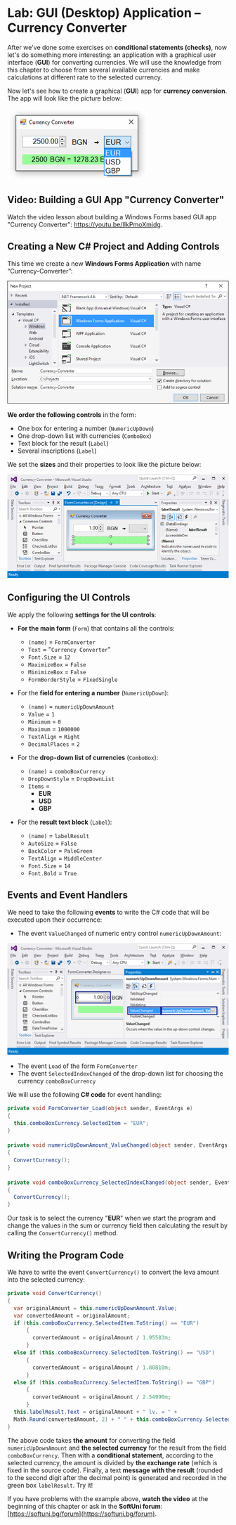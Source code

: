 # Lab: GUI \(Desktop\) Application – Currency Converter

After we've done some exercises on **conditional statements \(checks\)**, now let's do something more interesting: an application with a graphical user interface \(**GUI**\) for converting currencies. We will use the knowledge from this chapter to choose from several available currencies and make calculations at different rate to the selected currency.

Now let's see how to create a graphical \(**GUI**\) app for **currency conversion**. The app will look like the picture below:

![](/assets/chapter-3-images/14.Converter-01.png)

## Video: Building a GUI App "Currency Converter"

Watch the video lesson about building a Windows Forms based GUI app "Currency Converter": https://youtu.be/IIkPmoXmjdg.

## Creating a New C\# Project and Adding Controls

This time we create a new **Windows Forms Application** with name “Currency-Converter”:

![](/assets/chapter-3-images/14.Converter-02.png)

**We order the following controls** in the form:

* One box for entering a number \(`NumericUpDown`\)
* One drop-down list with currencies \(`ComboBox`\)
* Text block for the result \(`Label`\) 
* Several inscriptions \(`Label`\)

We set the **sizes** and their properties to look like the picture below:

![](/assets/chapter-3-images/14.Converter-03.png)

## Configuring the UI Controls

We apply the following **settings for the UI controls**:

* **For the main form** \(`Form`\) that contains all the controls:

  * `(name)` = `FormConverter`
  * `Text` = "`Currency Converter`"
  * `Font.Size` = `12`
  * `MaximizeBox` = `False`
  * `MinimizeBox` = `False`
  * `FormBorderStyle` = `FixedSingle`

* For the **field for entering a number** \(`NumericUpDown`\):

  * `(name)` = `numericUpDownAmount`
  * `Value` = `1`
  * `Minimum` = `0`
  * `Maximum` = `1000000`
  * `TextAlign` = `Right`
  * `DecimalPlaces` = `2`

* For the **drop-down list of currencies** \(`ComboBox`\):

  * `(name)` = `comboBoxCurrency`
  * `DropDownStyle` = `DropDownList`
  * `Items` =
    * **EUR**
    * **USD**
    * **GBP**

* For the **result text block** \(`Label`\):

  * `(name)` = `labelResult`
  * `AutoSize` = `False`
  * `BackColor` = `PaleGreen`
  * `TextAlign` = `MiddleCenter`
  * `Font.Size` = `14`
  * `Font.Bold` = `True`

## Events and Event Handlers

We need to take the following **events** to write the C\# code that will be executed upon their occurrence:

* The event `ValueChanged` of numeric entry control `numericUpDownAmount`:

![](/assets/chapter-3-images/14.Converter-04.png)

* The event `Load` of the form `FormConverter`
* The event `SelectedIndexChanged` of the drop-down list for choosing the currency `comboBoxCurrency`

We will use the following **C\# code** for event handling:

```csharp
private void FormConverter_Load(object sender, EventArgs e)
{
  this.comboBoxCurrency.SelectedItem = "EUR";
}

private void numericUpDownAmount_ValueChanged(object sender, EventArgs e)
{
  ConvertCurrency();
}

private void comboBoxCurrency_SelectedIndexChanged(object sender, EventArgs e)
{
  ConvertCurrency();
}
```

Our task is to select the currency "**EUR**" when we start the program and change the values in the sum or currency field then calculating the result by calling the `ConvertCurrency()` method.

## Writing the Program Code

We have to write the event `ConvertCurrency()` to convert the leva amount into the selected currency:

```csharp
private void ConvertCurrency()
{
  var originalAmount = this.numericUpDownAmount.Value;
  var convertedAmount = originalAmount;
  if (this.comboBoxCurrency.SelectedItem.ToString() == "EUR")
      {
        convertedAmount = originalAmount / 1.95583m;
      }
  else if (this.comboBoxCurrency.SelectedItem.ToString() == "USD")
      {
        convertedAmount = originalAmount / 1.80810m;
      }
  else if (this.comboBoxCurrency.SelectedItem.ToString() == "GBP")
      {
        convertedAmount = originalAmount / 2.54990m;
      }
  this.labelResult.Text = originalAmount + " lv. = " +
  Math.Round(convertedAmount, 2) + " " + this.comboBoxCurrency.SelectedItem;
}
```

The above code takes **the amount** for converting the field `numericUpDownAmount` and **the selected currency** for the result from the field `comboBoxCurrency`. Then with a **conditional statement**, according to the selected currency, the amount is divided by **the exchange rate** \(which is fixed in the source code\). Finally, a text **message with the result** \(rounded to the second digit after the decimal point\) is generated and recorded in the green box `labelResult`. Try it!

If you have problems with the example above, **watch the video** at the beginning of this chapter or ask in the **SoftUni forum**: [https://softuni.bg/forum](https://softuni.bg/forum).


